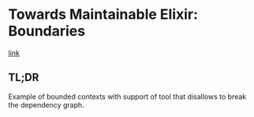 # Towards Maintainable Elixir: Boundaries

[link](https://medium.com/very-big-things/towards-maintainable-elixir-boundaries-ba013c731c0a)

## TL;DR

Example of bounded contexts with support of tool that disallows to break the dependency graph.

